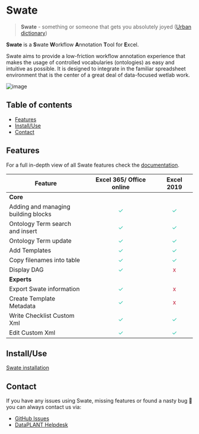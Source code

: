 # Swate

> **Swate** - something or someone that gets you absolutely joyed ([Urban dictionary](https://www.urbandictionary.com/define.php?term=swate))

**Swate** is a **S**wate **W**orkflow **A**nnotation **T**ool for **E**xcel.

Swate aims to provide a low-friction workflow annotation experience that makes the usage of controlled vocabularies (ontologies) as easy and intuitive as possible. It is designed to integrate in the familiar spreadsheet environment that is the center of a great deal of data-focused wetlab work.

![image](https://user-images.githubusercontent.com/39732517/135290851-cacd8626-2cc3-4c58-a343-c5ad037e3c5c.png)


<!-- TOC -->
## Table of contents

- [Features](#features)
- [Install/Use](#installuse)
- [Contact](#contact)

<!-- /TOC -->


## Features

For a full in-depth view of all Swate features check the [documentation](https://github.com/nfdi4plants/Swate/wiki).

Feature | Excel 365/ Office online  	| Excel 2019  	|
|---            |:---:	        |:---:	        |
|  **Core**     |  	            |
| Adding and managing <br> building blocks|<span style="color:#1FC2A7">✓</span>|<span style="color:#1FC2A7">✓</span>|
| Ontology Term search <br> and insert|<span style="color:#1FC2A7">✓</span>| <span style="color:#1FC2A7">✓</span>
| Ontology Term update | <span style="color:#1FC2A7">✓</span> |<span style="color:#1FC2A7">✓</span>|
| Add Templates|<span style="color:#1FC2A7">✓</span>|<span style="color:#1FC2A7">✓</span>
| Copy filenames into table| <span style="color:#1FC2A7">✓</span>| <span style="color:#1FC2A7">✓</span>
| Display DAG| <span style="color:#1FC2A7">✓</span>| <span style="color:#c21f3a">x</span>
|  **Experts**     |  	            |
| Export Swate information | <span style="color:#1FC2A7">✓</span>| <span style="color:#c21f3a">x</span>
| Create Template Metadata | <span style="color:#1FC2A7">✓</span>| <span style="color:#c21f3a">x</span>
| Write Checklist Custom Xml | <span style="color:#1FC2A7">✓</span>| <span style="color:#1FC2A7">✓</span>
| Edit Custom Xml | <span style="color:#1FC2A7">✓</span>| <span style="color:#1FC2A7">✓</span>


## Install/Use

[Swate installation](https://github.com/nfdi4plants/Swate/wiki/docs01-installing-Swate)


## Contact

If you have any issues using Swate, missing features or found a nasty bug :bug: you can always contact us via:

- [GitHub Issues](https://github.com/nfdi4plants/Swate/issues)
- [DataPLANT Helpdesk](https://support.nfdi4plants.org/?topic=Tools_Swate)

